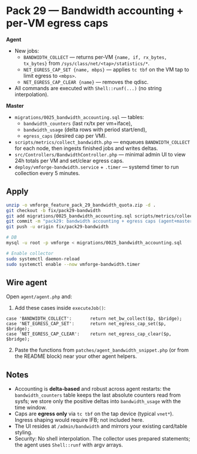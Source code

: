 # Pack 29 — Bandwidth accounting + per‑VM egress caps

**Agent**
- New jobs:
  - `BANDWIDTH_COLLECT` — returns per‑VM `{name, if, rx_bytes, tx_bytes}` from `/sys/class/net/<tap>/statistics/*`.
  - `NET_EGRESS_CAP_SET {name, mbps}` — applies `tc tbf` on the VM tap to limit egress to `<mbps>`.
  - `NET_EGRESS_CAP_CLEAR {name}` — removes the qdisc.
- All commands are executed with `Shell::runf(...)` (no string interpolation).

**Master**
- `migrations/0025_bandwidth_accounting.sql` — tables:
  - `bandwidth_counters` (last rx/tx per vm+iface),
  - `bandwidth_usage` (delta rows with period start/end),
  - `egress_caps` (desired cap per VM).
- `scripts/metrics/collect_bandwidth.php` — enqueues `BANDWIDTH_COLLECT` for each node, then ingests finished jobs and writes deltas.
- `src/Controllers/BandwidthController.php` — minimal admin UI to view 24h totals per VM and set/clear egress caps.
- `deploy/vmforge-bandwidth.service` + `.timer` — systemd timer to run collection every 5 minutes.

## Apply
```bash
unzip -o vmforge_feature_pack_29_bandwidth_quota.zip -d .
git checkout -b fix/pack29-bandwidth
git add migrations/0025_bandwidth_accounting.sql scripts/metrics/collect_bandwidth.php         src/Controllers/BandwidthController.php deploy/vmforge-bandwidth.service deploy/vmforge-bandwidth.timer docs/PACK29.md
git commit -m "pack29: bandwidth accounting + egress caps (agent+master)"
git push -u origin fix/pack29-bandwidth

# DB
mysql -u root -p vmforge < migrations/0025_bandwidth_accounting.sql

# Enable collector
sudo systemctl daemon-reload
sudo systemctl enable --now vmforge-bandwidth.timer
```

## Wire agent
Open `agent/agent.php` and:
1) Add these cases inside `executeJob()`:
```
case 'BANDWIDTH_COLLECT':       return net_bw_collect($p, $bridge);
case 'NET_EGRESS_CAP_SET':      return net_egress_cap_set($p, $bridge);
case 'NET_EGRESS_CAP_CLEAR':    return net_egress_cap_clear($p, $bridge);
```
2) Paste the functions from `patches/agent_bandwidth_snippet.php` (or from the README block) near your other agent helpers.

## Notes
- Accounting is **delta‑based** and robust across agent restarts: the `bandwidth_counters` table keeps the last absolute counters read from sysfs; we store only the positive deltas into `bandwidth_usage` with the time window.
- Caps are **egress only** via `tc tbf` on the tap device (typical `vnet*`). Ingress shaping would require IFB; not included here.
- The UI resides at `/admin/bandwidth` and mirrors your existing card/table styling.
- Security: No shell interpolation. The collector uses prepared statements; the agent uses `Shell::runf` with argv arrays.
